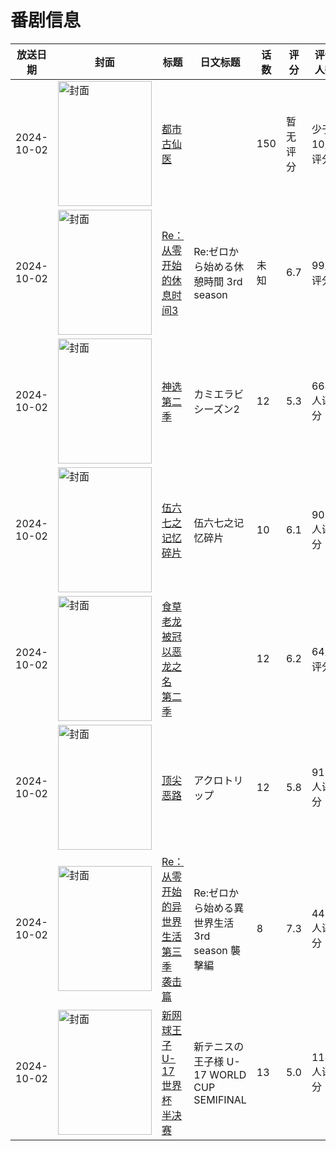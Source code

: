 # 番剧信息

|放送日期|封面|标题|日文标题|话数|评分|评分人数|
|---|---|---|---|---|---|---|
|2024-10-02|<img src="https://lain.bgm.tv/pic/cover/c/dc/ef/514779_SX418.jpg" alt="封面" style="width:150px;height:200px;object-fit:cover;">|[都市古仙医](https://bangumi.tv/subject/514779)||150|暂无评分|少于10人评分|
|2024-10-02|<img src="https://lain.bgm.tv/pic/cover/c/74/ea/516311_nJ2j9.jpg" alt="封面" style="width:150px;height:200px;object-fit:cover;">|[Re：从零开始的休息时间3](https://bangumi.tv/subject/516311)|Re:ゼロから始める休憩時間 3rd season|未知|6.7|99人评分|
|2024-10-02|<img src="https://lain.bgm.tv/pic/cover/c/ec/d5/467803_GrwR5.jpg" alt="封面" style="width:150px;height:200px;object-fit:cover;">|[神选 第二季](https://bangumi.tv/subject/467803)|カミエラビ シーズン2|12|5.3|664人评分|
|2024-10-02|<img src="https://lain.bgm.tv/pic/cover/c/de/39/491930_HKNkN.jpg" alt="封面" style="width:150px;height:200px;object-fit:cover;">|[伍六七之记忆碎片](https://bangumi.tv/subject/491930)|伍六七之记忆碎片|10|6.1|908人评分|
|2024-10-02|<img src="https://lain.bgm.tv/pic/cover/c/6e/77/456164_NyNGZ.jpg" alt="封面" style="width:150px;height:200px;object-fit:cover;">|[食草老龙被冠以恶龙之名 第二季](https://bangumi.tv/subject/456164)||12|6.2|64人评分|
|2024-10-02|<img src="https://lain.bgm.tv/pic/cover/c/41/29/408896_zj44s.jpg" alt="封面" style="width:150px;height:200px;object-fit:cover;">|[顶尖恶路](https://bangumi.tv/subject/408896)|アクロトリップ|12|5.8|911人评分|
|2024-10-02|<img src="https://lain.bgm.tv/pic/cover/c/26/d6/425998_dnzr8.jpg" alt="封面" style="width:150px;height:200px;object-fit:cover;">|[Re：从零开始的异世界生活 第三季 袭击篇](https://bangumi.tv/subject/425998)|Re:ゼロから始める異世界生活 3rd season 襲擊編|8|7.3|4452人评分|
|2024-10-02|<img src="https://lain.bgm.tv/pic/cover/c/2b/c2/439197_gOUGl.jpg" alt="封面" style="width:150px;height:200px;object-fit:cover;">|[新网球王子 U-17 世界杯 半决赛](https://bangumi.tv/subject/439197)|新テニスの王子様 U-17 WORLD CUP SEMIFINAL|13|5.0|114人评分|
